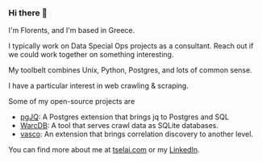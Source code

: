 ### Hi there 👋

I'm Florents, and I'm based in Greece.

I typically work on Data Special Ops projects as a consultant.
Reach out if we could work together on something interesting.

My toolbelt combines Unix, Python, Postgres, and lots of common sense.

I have a particular interest in web crawling & scraping. 

Some of my open-source projects are

* [pgJQ](https://github.com/Florents-Tselai/pgJQ): A Postgres extension that brings jq to Postgres and SQL
* [WarcDB](https://github.com/Florents-Tselai/WarcDB): A tool that serves crawl data as SQLite databases.
* [vasco](https://github.com/Florents-Tselai/vasco): An extension that brings correlation discovery to another level.

You can find more about me at [tselai.com](https://tselai.com) or my [LinkedIn](https://www.linkedin.com/in/florentstselai/).
